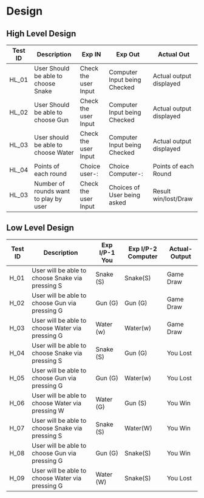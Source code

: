 # Design

## High Level Design 


| **Test ID** |                 **Description**                              |  **Exp IN**            | **Exp Out**                  | **Actual Out**                           |   
|-------------|--------------------------------------------------------------|------------------------|------------------------------|------------------------------------------| 
|  HL_01       |  User Should be able to choose Snake                         |Check the user Input    | Computer Input being Checked | Actual output displayed                 |
|  HL_02       |  User Should be able to choose Gun                           |Check the user Input    | Computer Input being Checked | Actual output displayed                 |
|  HL_03       |  User should be able to choose Water                         |Check the user Input    | Computer Input being Checked | Actual output displayed                 | 
|  HL_04       |  Points of each round                                        |Choice user-:           | Choice Computer-:            | Points of each Round                    | 
|  HL_03       |  Number of rounds want to play by user                       |Check the user Input    | Choices of User being asked  | Result win/lost/Draw                    | 

## Low Level Design 

| **Test ID** |                 **Description**                              | **Exp I/P-1 You**  | **Exp I/P-2 Computer** |**Actual-Output**|    
|-------------|--------------------------------------------------------------|--------------------|------------------------|-----------------|
|  H_01       | User will be able to choose Snake via pressing S             |    Snake (S)       |    Snake(S)            |  Game Draw      |
|  H_02       | User will be able to choose  Gun  via pressing G             |    Gun   (G)       |    Gun  (G)            |  Game Draw      |
|  H_03       | User will be able to choose Water via pressing G             |    Water (w)       |    Water(w)            |  Game Draw      |
|  H_04       | User will be able to choose Snake via pressing S             |    Snake (S)       |    Gun  (G)            |  You Lost       |
|  H_05       | User will be able to choose  Gun  via pressing G             |    Gun   (G)       |    Water(w)            |  You Lost       |
|  H_06       | User will be able to choose Water via pressing W             |    Water (G)       |    Gun  (S)            |  You Win        |
|  H_07       | User will be able to choose Snake via pressing S             |    Snake (S)       |    Water(W)            |  You Win        |
|  H_08       | User will be able to choose  Gun  via pressing G             |    Gun   (G)       |    Snake(S)            |  You Win        |
|  H_09       | User will be able to choose Water via pressing G             |    Water (W)       |    Snake(S)            |  You Lost       |
